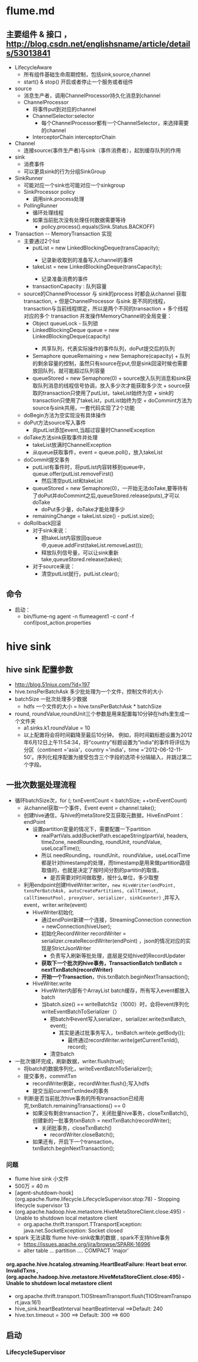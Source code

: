 #   flume.md
##  主要组件 & 接口 ，http://blog.csdn.net/englishsname/article/details/53013841
*   LifecycleAware
    -   所有组件基础生命周期控制，包括sink,source,channel
    -   start() & stop() 开启或者停止一个服务或者组件
*   source
    -   消息生产者，调用ChannelProcessor持久化消息到channel
    -   ChannelProcessor
        +   将事件put到对应的channel
        +   ChannelSelector:selector
            -   每个ChannelProcessor都有一个ChannelSelector，来选择需要的channel
        +   InterceptorChain interceptorChain
*   Channel
    -   连接source(事件生产者)与sink（事件消费者），起到缓存队列的作用 
*   sink
    -   消费事件
    -   可以更具sink的行为分组SinkGroup
*   SinkRunner
    -   可能对应一个sink也可能对应一个sinkgroup
    -   SinkProcessor policy
        +   调用sink.process处理
    -   PollingRunner
        +   循环处理线程
        +   如果当前批次没有处理任何数据需要等待
            *   policy.process().equals(Sink.Status.BACKOFF)
*   Transaction -- MemoryTransaction 实现
    -   主要通过2个list
        +   putList = new LinkedBlockingDeque<Event>(transCapacity);
            *   记录新收取到的准备写入channel的事件
        +   takeList = new LinkedBlockingDeque<Event>(transCapacity);
            *   记录准备消费的事件
        +   transactionCapacity : 队列容量
    -    source的ChannelProcessor 与 sink的process 时都会从channel 获取transaction,
        +   但是ChannelProcessor 与sink 是不同的线程，transaction与当前线程绑定，所以是两个不同的transaction
        +    多个线程对应的多个 transaction 并发操作MemoryChannel的全局变量：
            -    Object queueLock
                -   队列锁
            -   LinkedBlockingDeque<Event> queue = new LinkedBlockingDeque<Event>(capacity)
                -   共享队列，代表实际操作的事件队列，doPut提交后的队列
            -    Semaphore queueRemaining = new Semaphore(capacity)
                +    队列的剩余容量的控制，虽然只有source在put,但是sink回滚时候也需要放回队列，就可能超过队列容量
            -    queueStored = new Semaphore(0)
                +    source放入队列消息和sink获取队列消息的线程信号协调，放入多少次才能获取多少次
        +   source获取的transaction只使用了putList，takeList始终为空
        +   sink的transaction只使用了takeList，putList始终为空
        +   doCommint方法为source与sink共用，一套代码实现了2个功能
    -   doBegin方法为空实现没有具体操作
    -   doPut方法source写入事件
        +   向putList添加event,当超过容量时ChannelException
    -   doTake方法sink获取事件并处理
        +   takeList放满时ChannelException
        +   从queue获取事件，event = queue.poll()，放入takeList
    -   doCommit提交事务
        +   putList有事件时，将putList内容转移到queue中，queue.offer(putList.removeFirst()
            *   然后清空putList和takeList
        +   queueStored = new Semaphore(0)，一开始无法doTake,要等待有了doPut并doCommint之后,queueStored.release(puts),才可以doTake
            *   doPut多少量，doTake才能处理多少
        -   remainingChange = takeList.size() - putList.size();
    -   doRollback回滚
        +   对于sink来说：
            -   把takeList内容放回queue中,queue.addFirst(takeList.removeLast());
            -   释放队列信号量，可以让sink重新take,queueStored.release(takes);
        +   对于source来说：
            *   清空putList就行，putList.clear();

## 命令
*   启动：
    -    bin/flume-ng agent -n flumeagent1 -c conf -f conf/post_action.properties

# hive sink
## hive sink 配置参数
*   http://blog.51niux.com/?id=197
*   hive.txnsPerBatchAsk    多少批处理为一个文件，控制文件的大小
*   batchSize  一批次处理多少数据
    -   hdfs 一个文件的大小 =   hive.txnsPerBatchAsk  * batchSize
*   round, roundValue,roundUnit三个参数是用来配置每10分钟在hdfs里生成一个文件夹
    *    a1.sinks.k1.roundValue = 10
    *    以上配置将会将时间戳降至最后10分钟。 例如，将时间戳标题设置为2012年6月12日上午11:54:34，将“country”标题设置为“india”的事件将评估为分区（continent ='asia'，country ='india'，time ='2012-06-12-11-50'。序列化程序配置为接受包含三个字段的选项卡分隔输入，并跳过第二个字段。

##  一批次数据处理流程
*   循环batchSize次，for (; txnEventCount < batchSize; ++txnEventCount)
    -   从channel获取一个事件，Event event = channel.take();
    -   创建hive通信，与hive的metaStore交互获取元数据，HiveEndPoint：endPoint
        +   设置partition变量的情况下，需要配置一下partition
            *   realPartVals.add(BucketPath.escapeString(partVal, headers, timeZone,
                  needRounding, roundUnit, roundValue, useLocalTime));
            *   所以 needRounding，roundUnit，roundValue，useLocalTime都是针对timestamp的处理，而timestamp是用来做partition路径取值的，也就是决定了按时间分割的partitin的取值，
                -   是否需要对时间做取整，按什么单位，多少取整
    -   利用endpoint创建HiveWriter:writer，`new HiveWriter(endPoint, txnsPerBatchAsk, autoCreatePartitions,
                    callTimeout, callTimeoutPool, proxyUser, serializer, sinkCounter)` ,并写入event，writer.write(event)
        -   HiveWriter初始化
            +   通过endPoint新建一个连接，StreamingConnection connection = newConnection(hiveUser);
            +   初始化RecordWriter recordWriter = serializer.createRecordWriter(endPoint) ，json的情况对应的实现是StrictJsonWriter
                *   负责写入刷新等批处理，底层是交给hive的RecordUpdater
            +   **获取下一个批次的hive事务，TransactionBatch txnBatch = nextTxnBatch(recordWriter)**
            +   **开始一个Transaction**，this.txnBatch.beginNextTransaction();
        -   HiveWriter.write
            +   HiveWriter内部有个ArrayList<Event> batch缓存，所有写入event都放入batch
            +   当batch.size() == writeBatchSz（1000）时，会将event序列化writeEventBatchToSerializer（）
                *   把batch中event写入serializer，serializer.write(txnBatch, event);
                    -   其实是通过批事务写入，txnBatch.write(e.getBody());
                        +   最终通过recordWriter.write(getCurrentTxnId(), record);
                *   清空batch
*   一批次循环完成，刷新数据，writer.flush(true);
    -   将batch的数据序列化，writeEventBatchToSerializer();
    -   提交事务，commitTxn
        +    recordWriter刷新，recordWriter.flush();写入hdfs
        +    提交当前currentTxnIndex的事务
    -   判断是否当前批次hive事务的所有transaction已经用完,txnBatch.remainingTransactions() == 0
        +   如果没有剩余transaction了，关闭批量hive事务，closeTxnBatch(),创建新的一批事务txnBatch = nextTxnBatch(recordWriter);
            *   关闭批事务，closeTxnBatch()
                -   recordWriter.closeBatch();
        +   如果还有，开启下一个transaction，txnBatch.beginNextTransaction();


### 问题
*   flume  hive sink 小文件
*   500万 = 40 m
*   [agent-shutdown-hook] (org.apache.flume.lifecycle.LifecycleSupervisor.stop:78)  - Stopping lifecycle supervisor 13
*   (org.apache.hadoop.hive.metastore.HiveMetaStoreClient.close:495)  - Unable to shutdown local metastore client
    -   org.apache.thrift.transport.TTransportException: java.net.SocketException: Socket closed
*   spark 无法读取 flume hive-sink收集的数据 , spark不支持hive事务
    -   https://issues.apache.org/jira/browse/SPARK-16996
    -    alter table ... partition .... COMPACT 'major'

####    org.apache.hive.hcatalog.streaming.HeartBeatFailure: Heart beat error. InvalidTxns ,(org.apache.hadoop.hive.metastore.HiveMetaStoreClient.close:495)  - Unable to shutdown local metastore client
- org.apache.thrift.transport.TIOStreamTransport.flush(TIOStreamTransport.java:161)
- hive_sink.heartBeatInterval heartBeatInterval ==>Default: 240
- hive.txn.timeout = 300  ==> Default: 300  ==> 600

## 启动
### LifecycleSupervisor